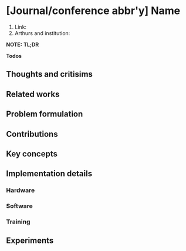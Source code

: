 # [Journal/conference abbr'y] Name
1. Link: 
2. Arthurs and institution:

**NOTE:**
**TL;DR**

**Todos**

## Thoughts and critisims
## Related works
## Problem formulation
## Contributions
## Key concepts
## Implementation details
### Hardware
### Software
### Training
## Experiments
